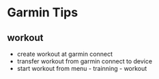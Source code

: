 Garmin Tips
======

## workout
+ create workout at garmin connect
+ transfer workout from garmin connect to device
+ start workout from menu - trainning - workout
